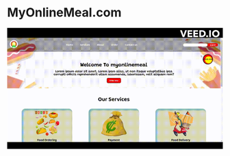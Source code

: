 # MyOnlineMeal.com


![](https://github.com/varunsalunkhe/MyOnlineMeal.com/blob/main/assets/MyOnlineMeal.gif)
